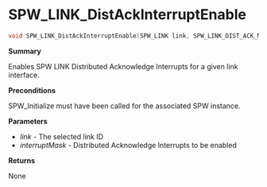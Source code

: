 # SPW_LINK_DistAckInterruptEnable

```c
void SPW_LINK_DistAckInterruptEnable(SPW_LINK link, SPW_LINK_DIST_ACK_MASK interruptMask)
```

**Summary**

Enables SPW LINK Distributed Acknowledge Interrupts for a given link interface.

**Preconditions**

SPW_Initialize must have been called for the associated SPW instance.

**Parameters**

* *link* - The selected link ID
* *interruptMask* - Distributed Acknowledge Interrupts to be enabled

**Returns**

None
